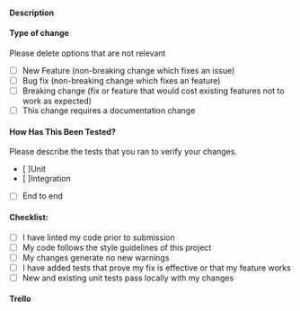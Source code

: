 #### Description

 #### Type of change

 Please delete options that are not relevant

- [ ] New Feature (non-breaking change which fixes an issue)
- [ ] Bug fix (non-breaking change which fixes an feature)
- [ ] Breaking change (fix or feature that would cost existing features not to work as expected)
- [ ] This change requires a documentation change

 #### How Has This Been Tested?

 Please describe the tests that you ran to verify your changes.
 - [ ]Unit
 - [ ]Integration
 - [ ] End to end

 #### Checklist:
- [ ] I have linted my code prior to submission
- [ ] My code follows the style guidelines of this project
- [ ] My changes generate no new warnings
- [ ] I have added tests that prove my fix is effective or that my feature works
- [ ] New and existing unit tests pass locally with my changes

 #### Trello
